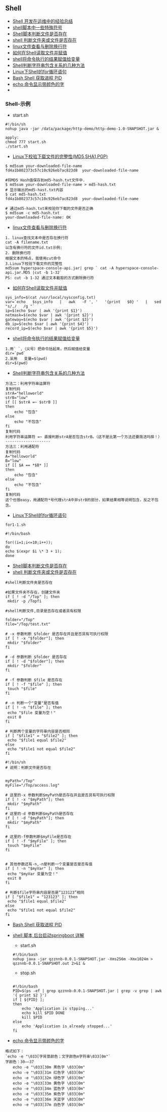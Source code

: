 ## Shell
- [Shell 开发在运维中的经验总结](https://blog.51cto.com/welcomeweb/2451663)
- [shell脚本中一些特殊符号](https://blog.51cto.com/13293070/2446727)
- [Shell脚本判断文件是否存在](https://blog.csdn.net/qingfenglu/article/details/100545946)
- [shell 判断文件夹或文件是否存在](https://www.cnblogs.com/37yan/p/6962563.html)
- [linux文件查看与删除换行符](https://blog.csdn.net/qq_34538534/article/details/85078751)
- [如何在Shell读取文件并赋值](https://www.cnblogs.com/rayment/p/8446939.html)
- [shell将命令执行的结果赋值给变量](https://blog.csdn.net/lemontree1945/article/details/79126819)
- [Shell判断字符串包含关系的几种方法](https://www.cnblogs.com/AndyStudy/p/6064834.html)
- [Linux下Shell的for循环语句](https://www.cnblogs.com/EasonJim/p/8315939.html)
- [Bash Shell 获取进程 PID](https://www.cnblogs.com/lovychen/p/6211209.html)
- [echo 命令显示带颜色的字](https://blog.csdn.net/u013027894/article/details/89631979)
- []()

### Shell-示例
- start.sh
```
#!/bin/sh
nohup java -jar /data/package/http-demo/http-demo-1.0-SNAPSHOT.jar &

apply:
chmod 777 start.sh
./start.sh
```
- [Linux下校验下载文件的完整性(MD5,SHA1,PGP)](https://blog.csdn.net/weixin_33998125/article/details/85672464)
```
$ md5sum your-downloaded-file-name
fd4a1b802373c57c10c926eb7ac823d8  your-downloaded-file-name
 
#将MD5 Hash值保存到md5-hash.txt文件中.
$ md5sum your-downloaded-file-name > md5-hash.txt
# 显示输出的md5-hast.txt内容
$ cat md5-hash.txt
fd4a1b802373c57c10c926eb7ac823d8  your-downloaded-file-name
 
# 通过md5-hash.txt来校验你下载的文件是否正确
$ md5sum -c md5-hash.txt
your-downloaded-file-name: OK
```
- [linux文件查看与删除换行符](https://blog.csdn.net/qq_34538534/article/details/85078751)
```
1. linux查找文本中是否存在换行符
cat -A filename.txt
以含有换行符的文件id.txt示例:
2. 删除换行符
根据文本的特点，我使用cut命令
3.Linux下校验下载文件的完整性
md5sum hyperspace-console-api.jar| grep ` cat -A hyperspace-console-api.jar.MD5 |cut -b 1-32`
PS: cut -b 1-32 通过文本截取的方式删除换行符
```
- [如何在Shell读取文件并赋值](https://www.cnblogs.com/rayment/p/8446939.html)
```
sys_info=$(cat /usr/local/sysconfig.txt)
var=`echo   $sys_info   |   awk   -F ', '   '{print   $0} '   |   sed   "s/,/   /g "`
ip=$(echo $var | awk '{print $1}')
netmask=$(echo $var | awk '{print $2}')
gateway=$(echo $var | awk '{print $3}')
db_ip=$(echo $var | awk '{print $4}')
record_ip=$(echo $var | awk '{print $5}')
```
- [shell将命令执行的结果赋值给变量](https://blog.csdn.net/lemontree1945/article/details/79126819)
```
1.用` `,（尖号）把命令括起来，然后赋值给变量
dir=`pwd`
2.采用   变量=$(pwd)
dir=$(pwd)
```
- [Shell判断字符串包含关系的几种方法](https://www.cnblogs.com/AndyStudy/p/6064834.html)
```
方法二：利用字符串运算符
复制代码
strA="helloworld"
strB="low"
if [[ $strA =~ $strB ]]
then
    echo "包含"
else
    echo "不包含"
fi
复制代码
利用字符串运算符 =~ 直接判断strA是否包含strB。（这不是比第一个方法还要简洁吗摔！）
--------------------
方法三：利用通配符
复制代码
A="helloworld"
B="low"
if [[ $A == *$B* ]]
then
    echo "包含"
else
    echo "不包含"
fi
复制代码
这个也很easy，用通配符*号代理strA中非strB的部分，如果结果相等说明包含，反之不包含。
```
- [Linux下Shell的for循环语句](https://www.cnblogs.com/EasonJim/p/8315939.html)
```
for1-1.sh

#!/bin/bash  
  
for((i=1;i<=10;i++));  
do   
echo $(expr $i \* 3 + 1);  
done  
```
- [Shell脚本判断文件是否存在](https://blog.csdn.net/qingfenglu/article/details/100545946)
- [shell 判断文件夹或文件是否存在](https://www.cnblogs.com/37yan/p/6962563.html)
```
#shell判断文件夹是否存在
 
#如果文件夹不存在，创建文件夹
if [ ! -d "/Top" ]; then
 mkdir -p /Topfi
 
#shell判断文件,目录是否存在或者具有权限
 
folder="/Top"
file="/Top/test.txt"
 
# -x 参数判断 $folder 是否存在并且是否具有可执行权限
if [ ! -x "$folder"]; then
 mkdir "$folder"
fi
 
# -d 参数判断 $folder 是否存在
if [ ! -d "$folder"]; then
 mkdir "$folder"
fi
 
# -f 参数判断 $file 是否存在
if [ ! -f "$file" ]; then
 touch "$file"
fi

# -n 判断一个"变量"是否有值
if [ ! -n "$file" ]; then
 echo "$file 变量为空！"
 exit 0
fi
 
# 判断两个变量的字符串内容是否相同
if [ "$file1" = "$file2" ]; then
 echo "$file1 equal $file2"
else
 echo "$file1 not equal $file2"
fi
```

```
#!/bin/sh
# 说明：判断文件是否存在

 
myPath="/Top"
myFile="/Top/access.log"

# 这里的-x 参数判断$myPath是否存在并且是否具有可执行权限
if [ ! -x "$myPath"]; then
 mkdir "$myPath"
fi
# 这里的-d 参数判断$myPath是否存在
if [ ! -d "$myPath"]; then
 mkdir "$myPath"
fi
 
# 这里的-f参数判断$myFile是否存在
if [ ! -f "$myFile" ]; then
 touch "$myFile"
fi


# 其他参数还有-n,-n是判断一个变量是否是否有值
if [ ! -n "$myVar" ]; then
 echo "$myVar 变量为空！"
 exit 0
fi
 
# 判断$file字符串内容是否是“123123”相同
if [ "$file1" = "123123" ]; then
 echo "$file1 equal $file2"
else
 echo "$file1 not equal $file2"
fi
```

- [Bash Shell 获取进程 PID](https://www.cnblogs.com/lovychen/p/6211209.html)
- [shell 脚本 后台启动springboot 详解](https://blog.csdn.net/ff445566/article/details/100561027)
    - start.sh
    ```
    #!/bin/bash  
    nohup java -jar qzznnb-0.0.1-SNAPSHOT.jar -Xms256m -Xmx1024m > qzznnb-0.0.1-SNAPSHOT.out 2>&1 &
    ```
    - stop.sh
    ```
    
    #!/bin/bash
    PID=$(ps -ef | grep qzznnb-0.0.1-SNAPSHOT.jar | grep -v grep | awk '{ print $2 }')
    if [ ${PID} ];
    then
        echo 'Application is stpping...'
        echo kill $PID DONE
        kill $PID
    else
        echo 'Application is already stopped...'
    fi
    ```

- [echo 命令显示带颜色的字](https://blog.csdn.net/u013027894/article/details/89631979)
```
格式如下：
`echo -e "\033[字背景颜色；文字颜色m字符串\033[0m"`
字颜色：30—–37
　　echo -e "\033[30m 黑色字 \033[0m" 
　　echo -e "\033[31m 红色字 \033[0m" 
　　echo -e "\033[32m 绿色字 \033[0m" 
　　echo -e "\033[33m 黄色字 \033[0m" 
　　echo -e "\033[34m 蓝色字 \033[0m" 
　　echo -e "\033[35m 紫色字 \033[0m" 
　　echo -e "\033[36m 天蓝字 \033[0m" 
　　echo -e "\033[37m 白色字 \033[0m"
```
